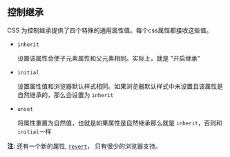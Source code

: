 ## 控制继承

CSS 为控制继承提供了四个特殊的通用属性值。每个css属性都接收这些值。

- `inherit`

  设置该属性会使子元素属性和父元素相同。实际上，就是 "开启继承"

- `initial`

  设置属性值和浏览器默认样式相同。如果浏览器默认样式中未设置且该属性是自然继承的，那么会设置为 `inherit` 

- `unset`

  将属性重置为自然值，也就是如果属性是自然继承那么就是 `inherit`，否则和 `initial`一样

**注**: 还有一个新的属性, [`revert`](https://developer.mozilla.org/zh-CN/docs/Web/CSS/revert)， 只有很少的浏览器支持。
